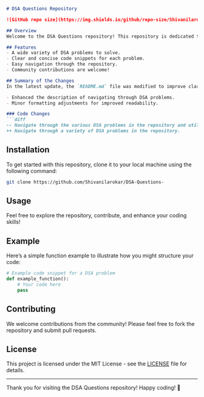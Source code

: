 ```markdown
# DSA Questions Repository

![GitHub repo size](https://img.shields.io/github/repo-size/Shivanilarokar/DSA-Questions-?style=flat-square) ![GitHub language count](https://img.shields.io/github/languages/count/Shivanilarokar/DSA-Questions-?style=flat-square) ![GitHub last commit](https://img.shields.io/github/last-commit/Shivanilarokar/DSA-Questions-?style=flat-square)

## Overview
Welcome to the DSA Questions repository! This repository is dedicated to providing a comprehensive collection of Data Structures and Algorithms (DSA) problems, along with their solutions. It's a great resource for anyone looking to improve their coding skills and prepare for technical interviews.

## Features
- A wide variety of DSA problems to solve.
- Clear and concise code snippets for each problem.
- Easy navigation through the repository.
- Community contributions are welcome!

## Summary of the Changes
In the latest update, the `README.md` file was modified to improve clarity and structure. The following changes were made:

- Enhanced the description of navigating through DSA problems.
- Minor formatting adjustments for improved readability.

### Code Changes
```diff
-- Navigate through the various DSA problems in the repository and utilize the code snippets provided.
++ Navigate through a variety of DSA problems in the repository.
```

## Installation
To get started with this repository, clone it to your local machine using the following command:

```bash
git clone https://github.com/Shivanilarokar/DSA-Questions-
```

## Usage
Feel free to explore the repository, contribute, and enhance your coding skills! 

## Example
Here’s a simple function example to illustrate how you might structure your code:

```python
# Example code snippet for a DSA problem
def example_function():
    # Your code here
    pass
```

## Contributing
We welcome contributions from the community! Please feel free to fork the repository and submit pull requests.

## License
This project is licensed under the MIT License - see the [LICENSE](LICENSE) file for details.

---

Thank you for visiting the DSA Questions repository! Happy coding! 🚀
```